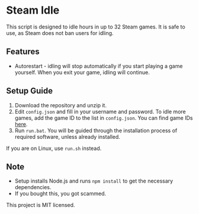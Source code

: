 # Steam Idle

This script is designed to idle hours in up to 32 Steam games. It is safe to use, as Steam does not ban users for idling.

## Features

* Autorestart - idling will stop automatically if you start playing a game yourself. When you exit your game, idling will continue.

## Setup Guide

1. Download the repository and unzip it.
2. Edit `config.json` and fill in your username and password. To idle more games, add the game ID to the list in `config.json`. You can find game IDs [here](https://steamdb.info/).
3. Run `run.bat`. You will be guided through the installation process of required software, unless already installed.

If you are on Linux, use `run.sh` instead.

## Note
* Setup installs Node.js and runs `npm install` to get the necessary dependencies.
* If you bought this, you got scammed.

This project is MIT licensed.
